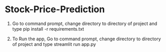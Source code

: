 # Stock-Price-Prediction

1. Go to command prompt, change directory to directory of project and type pip install -r requirements.txt

2. To Run the app, Go to command prompt, change directory to directory of project and type streamlit run app.py
